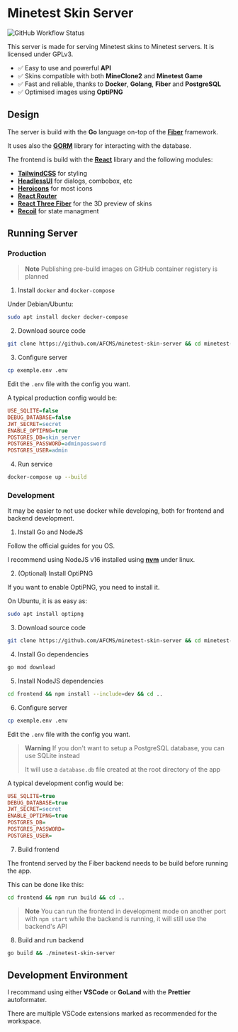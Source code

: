 # Minetest Skin Server

![GitHub Workflow Status](https://img.shields.io/github/checks-status/AFCMS/minetest-skin-server/master?style=flat-square)

This server is made for serving Minetest skins to Minetest servers. It is licensed under GPLv3.

-   ✅ Easy to use and powerful **API**
-   ✅ Skins compatible with both **MineClone2** and **Minetest Game**
-   ✅ Fast and reliable, thanks to **Docker**, **Golang**, **Fiber** and **PostgreSQL**
-   ✅ Optimised images using **OptiPNG**

## Design

The server is build with the **Go** language on-top of the [**Fiber**](https://gofiber.io/) framework.

It uses also the [**GORM**](https://gorm.io) library for interacting with the database.

The frontend is build with the [**React**](https://reactjs.org) library and the following modules:

-   [**TailwindCSS**](https://tailwindcss.com) for styling
-   [**HeadlessUI**](https://headlessui.com) for dialogs, combobox, etc
-   [**Heroicons**](https://heroicons.com) for most icons
-   [**React Router**](https://reactrouter.com)
-   [**React Three Fiber**](https://github.com/pmndrs/react-three-fiber) for the 3D preview of skins
-   [**Recoil**](https://recoiljs.org) for state managment

## Running Server

### Production

> **Note**
> Publishing pre-build images on GitHub container registery is planned

1. Install `docker` and `docker-compose`

Under Debian/Ubuntu:

```sh
sudo apt install docker docker-compose
```

2. Download source code

```sh
git clone https://github.com/AFCMS/minetest-skin-server && cd minetest-skin-server
```

3. Configure server

```sh
cp exemple.env .env
```

Edit the `.env` file with the config you want.

A typical production config would be:

```ini
USE_SQLITE=false
DEBUG_DATABASE=false
JWT_SECRET=secret
ENABLE_OPTIPNG=true
POSTGRES_DB=skin_server
POSTGRES_PASSWORD=adminpassword
POSTGRES_USER=admin
```

4. Run service

```sh
docker-compose up --build
```

### Development

It may be easier to not use docker while developing, both for frontend and backend development.

1. Install Go and NodeJS

Follow the official guides for you OS.

I recommend using NodeJS v16 installed using [**nvm**](https://github.com/nvm-sh/nvm) under linux.

2. (Optional) Install OptiPNG

If you want to enable OptiPNG, you need to install it.

On Ubuntu, it is as easy as:

```sh
sudo apt install optipng
```

3. Download source code

```sh
git clone https://github.com/AFCMS/minetest-skin-server && cd minetest-skin-server
```

4. Install Go dependencies

```sh
go mod download
```

5. Install NodeJS dependencies

```sh
cd frontend && npm install --include=dev && cd ..
```

6. Configure server

```sh
cp exemple.env .env
```

Edit the `.env` file with the config you want.

> **Warning**
> If you don't want to setup a PostgreSQL database, you can use SQLite instead
>
> It will use a `database.db` file created at the root directory of the app

A typical development config would be:

```ini
USE_SQLITE=true
DEBUG_DATABASE=true
JWT_SECRET=secret
ENABLE_OPTIPNG=true
POSTGRES_DB=
POSTGRES_PASSWORD=
POSTGRES_USER=
```

7. Build frontend

The frontend served by the Fiber backend needs to be build before running the app.

This can be done like this:

```sh
cd frontend && npm run build && cd ..
```

> **Note**
> You can run the frontend in development mode on another port with `npm start` while the backend is running, it will still use the backend's API

8. Build and run backend

```sh
go build && ./minetest-skin-server
```

## Development Environment

I recommand using either **VSCode** or **GoLand** with the **Prettier** autoformater.

There are multiple VSCode extensions marked as recommended for the workspace.

